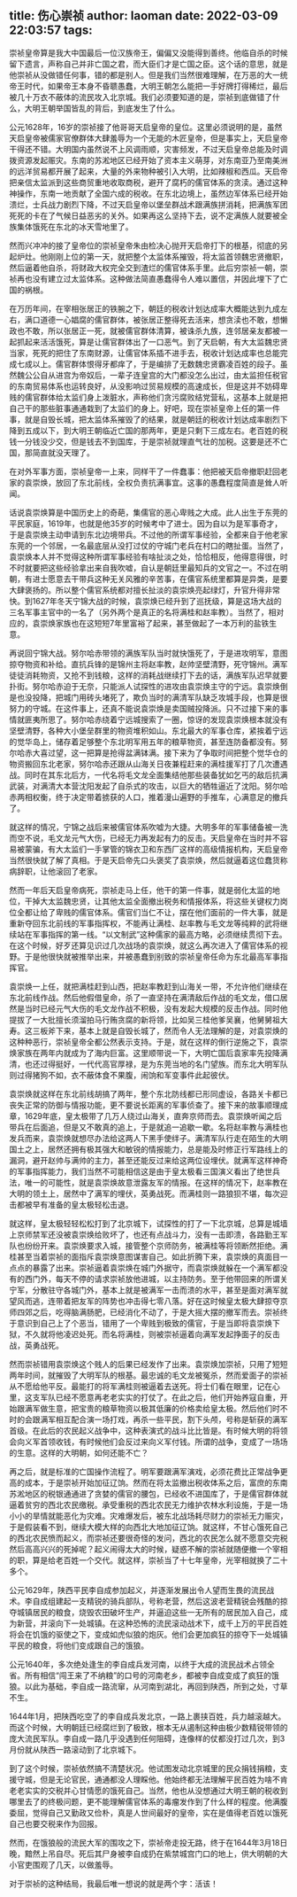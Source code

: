 title: 伤心崇祯
author: laoman
date: 2022-03-09 22:03:57
tags:
---
崇祯皇帝算是我大中国最后一位汉族帝王，偏偏又没能得到善终。他临自杀的时候留下遗言，声称自己并非亡国之君，而大臣们才是亡国之臣。这个话的意思，就是他崇祯从没做错任何事，错的都是别人。但是我们当然很难理解，在万恶的大一统帝王时代，如果帝王本身不昏聩愚蠢，大明王朝怎么能把一手好牌打得稀烂，最后被几十万衣不蔽体的流民攻入北京城。我们必须要知道的是，崇祯到底做错了什么，大明王朝举国皆乱的背后，到底发生了什么。

公元1628年，16岁的崇祯接了他哥哥天启皇帝的皇位。这里必须说明的是，虽然天启皇帝被儒家官僚群体大肆羞辱为一个无能的木匠皇帝，但是事实上，天启皇帝干得还不错。大明国内虽然说不上风调雨顺，灾害频发，不过天启皇帝总能及时调拨资源发起赈灾。东南的苏淞地区已经开始了资本主义萌芽，对东南亚乃至南美洲的远洋贸易都开展了起来，大量的外来物种被引入大明，比如辣椒和西瓜。天启帝把亲信太监派到这些商贸重地收取商税，避开了腐朽的儒官体系的贪渎。通过这种神操作，东南一地贡献了全国六成的税收。在东北边境上，虽然边军体系已经开始溃烂，士兵战力剧烈下降，不过天启皇帝以堡垒群战术跟满族拼消耗，把满族军团死死的卡在了气候日益恶劣的关外。如果再这么坚持下去，说不定满族人就要被全族集体饿死在东北的冰天雪地里了。

然而兴冲冲的接了皇帝位的崇祯皇帝朱由检决心抛开天启帝打下的根基，彻底的另起炉灶。他刚刚上位的第一天，就把整个太监体系摧毁，将太监首领魏忠贤撤职，然后逼着他自杀，将财政大权完全交到渣烂的儒官体系手里。此后穷崇祯一朝，崇祯再也没有建立过太监体系。这种做法简直愚蠢得令人难以置信，并因此埋下了亡国的祸根。




在万历年间，在宰相张居正的铁腕之下，朝廷的税收计划达成率大概能达到九成左右，满口道德一心娼腐的儒官群体，被张居正整得死去活来，想贪渎也不敢，想懒政也不敢，所以张居正一死，就被儒官群体清算，被诛杀九族，连邻居亲友都被一起抓起来活活饿死，算是让儒官群体出了一口恶气。到了天启朝，有大太监魏忠贤当家，死死的把住了东南财源，让儒官体系插不进手去，税收计划达成率也总能完成七成以上。儒官群体恨得牙都痒了，于是编排了无数魏忠贤霸凌百姓的段子。虽然魏公公自从进宫为帝奴后，一辈子连皇宫的大门都没怎么出过，由太监担任税官的东南贸易体系也运转良好，从没影响过贸易规模的高速成长，但是这并不妨碍卑贱的儒官群体给太监们身上泼脏水，声称他们贪污腐败结党营私，这基本上就是把自己干的那些脏事通通栽到了太监们的身上。好吧，现在崇祯皇帝上任的第一件事，就是自毁长城，把太监体系摧毁了的结果，就是朝廷的税收计划达成率剧烈下降到五成以下，到大明王朝临近亡国的那两年，更是只剩下三成左右。老百姓的税钱一分钱没少交，但是钱去不到国库，于是崇祯就理直气壮的加税。这要是还不亡国，那简直就没天理了。




在对外军事方面，崇祯皇帝一上来，同样干了一件蠢事：他把被天启帝撤职赶回老家的袁崇焕，放回了东北前线，全权负责抗满事宜。这事的愚蠢程度简直是耸人听闻。

话说袁崇焕算是中国历史上的奇葩，集儒官的恶心卑贱之大成。此人出生于东莞的平民家庭，1619年，也就是他35岁的时候考中了进士。因为自以为是军事奇才，于是袁崇焕主动申请到东北边境带兵。不过他的所谓军事经验，全都来自于他老家东莞的一个邻居，一名最底层从没打过仗的守城门老兵在村口的瞎扯蛋。当然了，袁崇焕本人并不觉得这种所谓军事经验有啥扯淡之处，恰恰相反，他得意得很，时不时就要把这些经验拿出来自我吹嘘，自认是朝廷里最知兵的文官之一。不过在明朝，有进士愿意去干带兵这种无关风雅的辛苦事，在儒官系统里都算是异类，是要大肆褒扬的。所以整个儒官系统都对擅长扯淡的袁崇焕亮起绿灯，升官升得非常快。到1627年冬天宁锦大战的时候，袁崇焕已经升到了巡抚级，算是这场大战的三名军事主官中的一名了（另外两个是真正的名将满桂和赵率教）。当然了，相对应的，袁崇焕家族也在这短短7年里富裕了起来，甚至做起了一本万利的盐铁生意。

再说回宁锦大战。努尔哈赤带领的满族军队当时就快饿死了，于是进攻明军，意图掠夺物资和补给。直抗兵锋的是锦州主将赵率教，赵帅坚壁清野，死守锦州。满军徒徒消耗物资，又抢不到钱粮，这样的消耗战继续打下去的话，满族军队迟早就要扑街。努尔哈赤迫于无奈，只能派人试探性的进攻由袁崇焕主守的宁远。袁崇焕倒是也没投降，把城门用砖头堵死了，欺负当时的满清军队缺乏攻城手段，也算是很努力的守城。在这件事上，还真不能说袁崇焕是卖国贼投降派。只不过接下来的事情就匪夷所思了。努尔哈赤绕着宁远城搜索了一圈，惊讶的发现袁崇焕根本就没有坚壁清野，各种大小堡垒群里的物资堆积如山。东北最大的军事仓库，紧挨着宁远的觉华岛上，储存着足够整个东北明军用五年的粮草物资，甚至连防备都没有。努尔哈赤大喜过望，这一把算是抢得盆满钵满。接下来为了争取时间把整个觉华仓的物资搬回东北老家，努尔哈赤还跟从山海关日夜兼程赶来的满桂援军打了几次遭遇战。同时在其东北后方，一代名将毛文龙全面集结他那些装备犹如乞丐的敌后抗满武装，对满清大本营沈阳发起了自杀式的攻击，以巨大的牺牲逼近了沈阳。努尔哈赤两相权衡，终于决定带着掳获的人口，推着漫山遍野的手推车，心满意足的撤兵了。

就这样的情况，宁锦之战后来被儒官体系吹嘘为大捷。大明多年的军事储备被一洗而空不说，毛文龙元气大伤，已经无力再发起有力的反击。天启皇帝在当时并不容易被蒙骗，有大太监们一手掌管的锦衣卫和东西厂这样的高级情报机构，天启皇帝当然很快就了解了真相。于是天启帝先口头褒奖了袁崇焕，然后就逼着这位蠢货称病辞职，让他滚回了老家。

然而一年后天启皇帝病死，崇祯走马上任，他干的第一件事，就是弱化太监的地位，干掉大太监魏忠贤，让其他太监全面撤出税务和情报体系，将这些关键权力岗位全都让给了卑贱的儒官体系。儒官们当仁不让，摆在他们面前的一件大事，就是重新夺回东北前线的军事指挥权，不能再让满桂、赵率教与毛文龙等纯粹的武将继续站在军事指挥的第一线。“以文制武”这种儒家的最高方略，必须继续贯彻下去。在这个时候，好歹还算见识过几次战场的袁崇焕，就这么再次进入了儒官体系的视野。于是他很快就被推举出来，并被愚蠢到别致的崇祯皇帝任命为东北最高军事指挥官。

袁崇焕一上任，就把满桂赶到山西，把赵率教赶到山海关一带，不允许他们继续在东北前线作战。然后他假借皇命，杀了一直坚持在满清敌后作战的毛文龙，借口居然是当时已经元气大伤的毛文龙作战不积极，没有发起大规模的反击作战。同时他提拔了一大批擅长须溜拍马行贿贪腐的新将领，比如吴三桂他爹吴襄，他舅舅祖大寿。这三板斧下来，基本上就是自毁长城了，然而令人无法理解的是，对袁崇焕的这种种恶行，崇祯皇帝全都公然表示支持。于是，就在这样的倒行逆施之下，袁崇焕家族在两年内就成为了海内巨富。这里顺带说一下，大明亡国后袁家率先投降满清，也还过得挺好，一代代高官厚禄，是为东莞当地的名门望族。而东北大明军队则过得猪狗不如，衣不蔽体食不果腹，闹饷和军变事件此起彼伏。

袁崇焕就这样在东北前线胡搞了两年，整个东北防线都已形同虚设，各路关卡都已丧失正常的防御与情报功能，更不要说长距离的军事侦查了。接下来的故事顺理成章，1629年底，皇太极带了几万人绕过山海关，直奔京师而去。袁崇焕听闻之后带兵在后面追，但是又不敢真的追上，于是就追一追歇一歇。名将赵率教与满桂也发兵而来，袁崇焕就想尽办法给这两人下黑手使绊子。满清军队行走在陌生的大明国土之上，居然还拥有极其强大和敏锐的情报能力，总是能及时修正行军路线上的漏洞，避开赵帅与满帅的主力，甚至还能反过来给这两位设埋伏。就满军这样神奇的军事指挥能力，我们当然不可能相信这是由于皇太极看三国演义看出了绝世兵法，唯一的可能性，就是袁崇焕故意泄露友军的情报。在这样的情况下，赵率教在大明的领土上，居然中了满军的埋伏，英勇战死。而满桂则一路狼狈不堪，每次迎击都被早有准备的皇太极轻松击退。

就这样，皇太极轻轻松松打到了北京城下，试探性的打了一下北京城，总算是城墙上京师禁军还没被袁崇焕给败坏了，也还有点战斗力，没有一击即溃，各路勤王军队也纷纷开来。袁崇焕要求入城，接管整个京师防务，被满桂等将领断然拒绝。满桂甚至当着崇祯的面指斥袁崇焕意图谋害自己。如此折腾下来，袁崇焕的真面目一点点的暴露了出来。崇祯逼着袁崇焕在城门外据守，而袁崇焕就躲在一个满军都没有的西门外，每天不停的请求崇祯放他进城，以主持防务。至于他带回来的所谓关宁军，分散驻守各城门外，基本上就是被满军一击而溃的水平，甚至是面对满军就望风而逃，连带着把友军的阵势也冲击得七零八落。好在这时候皇太极大肆掠夺京师四郊之后，吃得脑满肠肥，已经消化不动了，于是大摇大摆的撤军而去。崇祯终于意识到自己上了个恶当，错用了一个卑贱到极致的儒官，于是当即将袁崇焕下狱，不久就将他凌迟处死。而名将满桂，则被崇祯逼着向满军发起挣面子的反击战，英勇战死。

然而崇祯错用袁崇焕这个贱人的后果已经发作了出来。袁崇焕加崇祯，只用了短短两年时间，就摧毁了大明军队的根基。最忠诚的毛文龙被冤杀，然而爱面子的崇祯从不愿给他平反。最能打的将军满桂则被逼着去送死。将士们看在眼里，记在心里，这支军队已经不愿意再老老实实的打仗了。在此之后，他们开始养寇自重，开始跟满军做生意，把宝贵的粮草物资以极其低廉的价格卖给皇太极。然后他们时不时的会跟满军相互配合演一场打戏，再杀一些平民，割下头颅，号称是斩获的满军首级。在此后的农民起义战争中，这种表演式的战斗比比皆是。有时候大明的将领会向义军首领收钱，有时候他们会反过来向义军付钱。所谓的战争，变成了一场场的生意。这样的大明朝，如何还能不亡？

再之后，就是标准的亡国操作流程了。明军要跟满军演戏，必须花费比正常战争更高的成本，于是崇祯开始加征辽饷。然而在将太监撤出税收体系之后，富庶的东南苏淞地区的税银通通进了贪婪的儒官的腰包，已经收不进国库了，于是儒官群体就逼着贫穷的西北农民缴税。承受重税的西北农民无力维护农林水利设施，于是一场小小的旱情就能恶化为灾难。灾难爆发后，被东北战场耗尽财力的崇祯无力赈灾，于是假装看不到，继续大模大样的向西北大地加征辽饷。就这样，不甘心饿死自己的西北农民愤而起义，而崇祯还要很奇怪的发问，西北的农民怎么就不愿意交完税然后高高兴兴的死掉呢？起义闹得太大的时候，疑惑不解的崇祯就随便撤一个宰相的职，算是给老百姓一个交代。就这样，崇祯当了十七年皇帝，光宰相就换了二十多个。

公元1629年，陕西平民李自成参加起义，并逐渐发展出令人望而生畏的流民战术。李自成组建起一支精锐的骑兵部队，号称老营，然后这波老营精锐会残酷的掠夺城镇居民的粮食，烧毁农田破坏生产，并逼迫这些一无所有的居民加入自己，成为新营，并滚向下一处城镇。在这种恐怖的流民滚动战术下，成千上万的平民百姓将会在饥饿的驱使之下，变成如虎似狼的炮灰。他们会更加疯狂的掠夺下一处城镇平民的粮食，将他们变成跟自己的饿狼。




公元1640年，多次绝处逢生的李自成兵发河南，以终于大成的流民战术占领全省。所有相信“闯王来了不纳粮”的口号的河南老乡，都被李自成变成了疯狂的饿狼。以此为基础，李自成一路流窜，从河南到湖北，再回到陕西，所到之处，寸草不生。

1644年1月，把陕西吃空了的李自成兵发北京，一路上裹挟百姓，兵力越滚越大。而这个时候，大明朝廷已经腐烂到了极致，根本无从遏制这种由极少数精锐带领的庞大流民军队。李自成一路几乎没遇到任何阻碍，连像样的仗都没打过几次，到3月份就从陕西一路滚动到了北京城下。

到了这个时候，崇祯依然搞不清楚状况。他试图发动北京城里的民众捐钱捐粮，支援守城，但是无论官民，通通都没人理睬他。他始终都无法理解平民百姓为啥不肯老老实实的交税并心甘情愿的饿死自己。当然，他也从没想通过大明王朝的税收到哪里去了的终极问题，更不能理解儒官体系的毒瘤发作到了什么样的程度。他满腹委屈，觉得自己又勤政又俭朴，真是人世间最好的皇帝，实在是值得老百姓以饿死自己也要交税来作为回报。




然而，在饿狼般的流民大军的围攻之下，崇祯帝走投无路，终于在1644年3月18日晚，黯然上吊自尽。死后其尸身被李自成扔在紫禁城宫门口的地上，供大明朝的大小官吏围观了几天，以做羞辱。

对于崇祯的这种结局，我最后唯一想说的就是两个字：活该！
